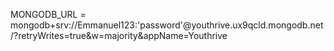 MONGODB_URL = mongodb+srv://Emmanuel123:'password'@youthrive.ux9qcld.mongodb.net/?retryWrites=true&w=majority&appName=Youthrive
